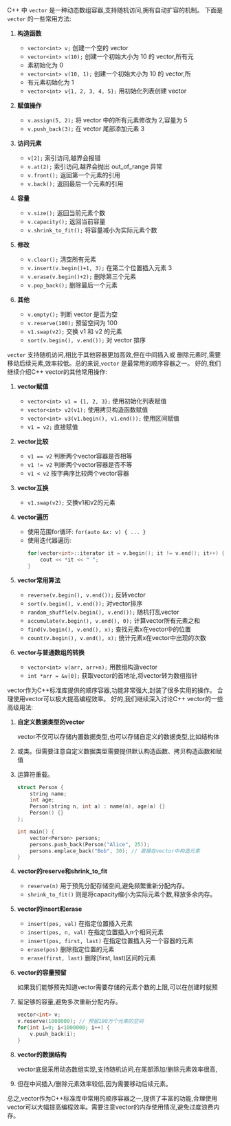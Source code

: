 C++ 中 `vector` 是一种动态数组容器,支持随机访问,拥有自动扩容的机制。
下面是 `vector` 的一些常用方法:

1. **构造函数**
   - `vector<int> v;` 创建一个空的 vector
   - `vector<int> v(10);` 创建一个初始大小为 10 的 vector,所有元
   - 素初始化为 0
   - `vector<int> v(10, 1);` 创建一个初始大小为 10 的 vector,所
   - 有元素初始化为 1
   - `vector<int> v{1, 2, 3, 4, 5};` 用初始化列表创建 vector

2. **赋值操作**
   - `v.assign(5, 2);` 将 vector 中的所有元素修改为 2,容量为 5
   - `v.push_back(3);` 在 vector 尾部添加元素 3

3. **访问元素**
   - `v[2];` 索引访问,越界会报错
   - `v.at(2);` 索引访问,越界会抛出 out_of_range 异常
   - `v.front();` 返回第一个元素的引用
   - `v.back();` 返回最后一个元素的引用

4. **容量**
   - `v.size();` 返回当前元素个数
   - `v.capacity();` 返回当前容量
   - `v.shrink_to_fit();` 将容量减小为实际元素个数

5. **修改**
   - `v.clear();` 清空所有元素
   - `v.insert(v.begin()+1, 3);` 在第二个位置插入元素 3
   - `v.erase(v.begin()+2);` 删除第三个元素
   - `v.pop_back();` 删除最后一个元素

6. **其他**
   - `v.empty();` 判断 vector 是否为空
   - `v.reserve(100);` 预留空间为 100
   - `v1.swap(v2);` 交换 v1 和 v2 的元素
   - `sort(v.begin(), v.end());` 对 vector 排序

`vector` 支持随机访问,相比于其他容器更加高效,但在中间插入或
删除元素时,需要移动后续元素,效率较低。总的来说,`vector` 
是最常用的顺序容器之一。
好的,我们继续介绍C++ vector的其他常用操作:

1. **vector赋值**
   - `vector<int> v1 = {1, 2, 3};` 使用初始化列表赋值
   - `vector<int> v2(v1);` 使用拷贝构造函数赋值
   - `vector<int> v3(v1.begin(), v1.end());` 使用区间赋值
   - `v1 = v2;` 直接赋值

2. **vector比较**
   - `v1 == v2` 判断两个vector容器是否相等
   - `v1 != v2` 判断两个vector容器是否不等
   - `v1 < v2` 按字典序比较两个vector容器

3. **vector互换**
   - `v1.swap(v2);` 交换v1和v2的元素

4. **vector遍历**
   - 使用范围for循环: `for(auto &x: v) { ... }`
   - 使用迭代器遍历: 
     ```cpp
     for(vector<int>::iterator it = v.begin(); it != v.end(); it++) {
         cout << *it << " ";
     }
     ```

5. **vector常用算法**
   - `reverse(v.begin(), v.end());` 反转vector
   - `sort(v.begin(), v.end());` 对vector排序
   - `random_shuffle(v.begin(), v.end());` 随机打乱vector
   - `accumulate(v.begin(), v.end(), 0);` 计算vector所有元素之和
   - `find(v.begin(), v.end(), x);` 查找元素x在vector中的位置
   - `count(v.begin(), v.end(), x);` 统计元素x在vector中出现的次数

6. **vector与普通数组的转换**
   - `vector<int> v(arr, arr+n);` 用数组构造vector
   - `int *arr = &v[0];` 获取vector的首地址,将vector转为数组指针

vector作为C++标准库提供的顺序容器,功能非常强大,封装了很多实用的操作。
合理使用vector可以极大提高编程效率。
好的,我们继续深入讨论C++ vector的一些高级用法:

1. **自定义数据类型的vector**

   vector不仅可以存储内置数据类型,也可以存储自定义的数据类型,比如结构体
2. 或类。但需要注意自定义数据类型需要提供默认构造函数、拷贝构造函数和赋值
3. 运算符重载。

   ```cpp
   struct Person {
       string name;
       int age;
       Person(string n, int a) : name(n), age(a) {}
       Person() {}
   };

   int main() {
       vector<Person> persons;
       persons.push_back(Person("Alice", 25));
       persons.emplace_back("Bob", 30); // 直接在vector中构造元素
   }
   ```

2. **vector的reserve和shrink_to_fit**

   - `reserve(n)` 用于预先分配存储空间,避免频繁重新分配内存。
   - `shrink_to_fit()` 则是将capacity缩小为实际元素个数,释放多余内存。

3. **vector的insert和erase**

   - `insert(pos, val)` 在指定位置插入元素
   - `insert(pos, n, val)` 在指定位置插入n个相同元素
   - `insert(pos, first, last)` 在指定位置插入另一个容器的元素
   - `erase(pos)` 删除指定位置的元素
   - `erase(first, last)` 删除[first, last)区间的元素

4. **vector的容量预留**

   如果我们能够预先知道vector需要存储的元素个数的上限,可以在创建时就预
5. 留足够的容量,避免多次重新分配内存。

   ```cpp
   vector<int> v;
   v.reserve(1000000); // 预留100万个元素的空间
   for(int i=0; i<1000000; i++) {
       v.push_back(i);
   }
   ```

5. **vector的数据结构**

   vector底层采用动态数组实现,支持随机访问,在尾部添加/删除元素效率很高,
6. 但在中间插入/删除元素效率较低,因为需要移动后续元素。

总之,vector作为C++标准库中常用的顺序容器之一,提供了丰富的功能,合理使用
vector可以大幅提高编程效率。需要注意vector的内存使用情况,避免过度浪费内存。